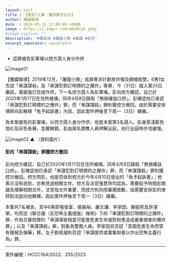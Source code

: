 ```yaml
---
layout: post
title : 【勇武7人案・審訊第廿五日】
author: 獨媒報導
date  : 2024-05-31 12:00:00 +0800
image : https://i.imgur.com/aKa9Cy8.jpeg
#image_caption: ""
description: "#勇武派 #屠龍小隊 #串謀 #反恐"
excerpt_separator: <excerpt/>
---
```


- 認罪被告彭軍壕以控方證人身分作供

<excerpt/>

![image01](https://i.imgur.com/0XExMFP.png)

【獨媒報導】2019年12月，「屠龍小隊」成員等涉計劃放炸彈及開槍殺警。6男1女否認「串謀謀殺」及「串謀犯對訂明標的之爆炸」等罪，今（31日）踏入第25日審訊。黃振強已完成作供，下一名控方證人為彭軍壕。彭向控方確認，自己於2020年1月17日在住所被捕，同年4月8日錄取「無損權益口供」。彭確認他已承認「串謀犯對訂明標的之爆炸」罪，而「串謀謀殺」罪則獲控方撤回。由於需要安排律師向彭解釋「免予起訴書」內容，因此案件押後至下周一（3日）續審。

為本案被告的彭軍壕，以控方證人身分作供，他是本案第3名證人。彭身穿淺藍色恤衫及灰色長褲，並戴眼鏡。彭由兩名懲教人員押解出庭，他行出庭時步伐緩慢。

![image02](https://i.imgur.com/kHyBtcT.png)
▲ （資料圖片）

#### 彭的「串謀謀殺」罪獲控方撤回

彭向控方確認，自己於2020年1月17日在住所被捕，同年4月8日錄取「無損權益口供」。彭確認他已承認「串謀犯對訂明標的之爆炸」罪，而「串謀謀殺」罪則獲控方撤回。控方問彭，他是否收到控方於今年4月10日發出的「免予起訴書」；他表示沒有收到，亦無見過相關文件。控方及法官張慧玲均認為，需要給予時間彭閱讀及理解相關文件。法官指文件重要，而控方則向陪審團致歉，指需要安排彭的律師到法庭向他解釋。因此案件押後至下周一（3日）續審。

本案共7名被告，其中6男即張俊富、張銘裕、嚴文謙、李家田、賴振邦及許湛榮，均否認《聯合國（反恐怖主義措施）條例》下的「串謀犯對訂明標的之爆炸」罪、作為交替控罪的「串謀導致相當可能會危害生命或對財產造成嚴重損害的爆炸罪」；以及「串謀謀殺」罪，對象為警務人員。李家田另否認「意圖危害生命而管有槍械及彈藥」罪。女子劉佩凝則否認「串謀提供或籌集財產以作出恐怖主義行為」罪。

---

案件編號：HCCC164/2022、255/2023
